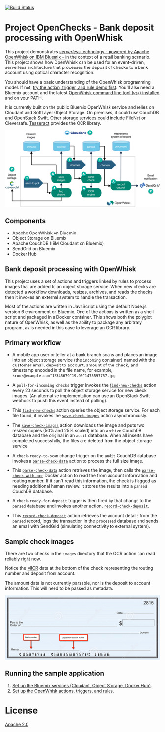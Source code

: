 [![Build Status](https://travis-ci.org/IBM/openchecks.svg?branch=master)](https://travis-ci.org/IBM/openchecks)

# Project OpenChecks - Bank deposit processing with OpenWhisk

This project demonstrates [_serverless_ technology - powered by Apache OpenWhisk on IBM Bluemix - ](https://developer.ibm.com/opentech/2016/09/06/what-makes-serverless-attractive/) in the context of a retail banking scenario. This project shows how OpenWhisk can be used for an event-driven, serverless architecture that processes the deposit of checks to a bank account using optical character recognition.

You should have a basic understanding of the OpenWhisk programming model. If not, [try the action, trigger, and rule demo first](https://github.com/IBM/openwhisk-action-trigger-rule). You'll also need a Bluemix account and the latest [OpenWhisk command line tool (`wsk`) installed and on your PATH](https://github.com/IBM/openwhisk-action-trigger-rule/blob/master/docs/OPENWHISK.md).

It is currently built on the public Bluemix OpenWhisk service and relies on Cloudant and SoftLayer Object Storage. On premises, it could use CouchDB and OpenStack Swift. Other storage services could include FileNet or Cleversafe. [Tesseract](https://github.com/tesseract-ocr/tesseract) provides the OCR library.

![Check 12](images/overview.png "Overview of the flow.")

## Components

- Apache OpenWhisk on Bluemix
- Object Storage on Bluemix
- Apache CouchDB (IBM Cloudant on Bluemix)
- SendGrid on Bluemix
- Docker Hub

## Bank deposit processing with OpenWhisk

This project uses a set of actions and triggers linked by rules to process images that are added to an object storage service. When new checks are detected a workflow downloads, resizes, archives, and reads the checks then it invokes an external system to handle the transaction.

Most of the actions are written in JavaScript using the default Node.js version 6 environment on Bluemix. One of the actions is written as a shell script and packaged in a Docker container. This shows both the polyglot nature of OpenWhisk, as well as the ability to package any arbitrary program, as is needed in this case to leverage an OCR library.

## Primary workflow

* A mobile app user or teller at a bank branch scans and places an image into an object storage service (the `incoming` container) named with the customer email, deposit to account, amount of the check, and timestamp encoded in the file name, for example, `krook@example.com^12345679^19.99^1475597757.jpg`

* A `poll-for-incoming-checks` trigger invokes the [`find-new-checks`](actions/find-new-checks.js) action every 20 seconds to poll the object storage service for new check images. (An alternative implementation can use an OpenStack Swift webhook to push this event instead of polling).

* This [`find-new-checks`](actions/find-new-checks.js) action queries the object storage service. For each file found, it invokes the [`save-check-images`](actions/save-check-images.js) action asynchronously.

* The [`save-check-images`](actions/save-check-images.js) action downloads the image and puts two resized copies (50% and 25% scaled) into an `archive` CouchDB database and the original in an `audit` database. When all inserts have completed successfully, the files are deleted from the object storage service.

* A `check-ready-to-scan` change trigger on the `audit` CouchDB database invokes a [`parse-check-data`](actions/parse-check-data.js) action to process the full size image.

* This [`parse-check-data`](actions/parse-check-data.js) action retrieves the image, then calls the [`parse-check-with-ocr`](dockerSkeleton/parse-check-with-ocr.sh) Docker action to read the from account information and routing number. If it can't read this information, the check is flagged as needing additional human review. It stores the results into a `parsed` CouchDB database.

* A `check-ready-for-deposit` trigger is then fired by that change to the `parsed` database and invokes another action, [`record-check-deposit`](actions/record-check-deposit.js).

* This [`record-check-deposit`](actions/record-check-deposit.js) action retrieves the account details from the `parsed` record, logs the transaction in the `processed` database and sends an email with SendGrid (simulating connectivity to external system).

## Sample check images

There are two checks in the `images` directory that the OCR action can read reliably right now.

Notice the [MICR](https://en.wikipedia.org/wiki/Magnetic_ink_character_recognition) data at the bottom of the check representing the routing number and deposit from account.

The amount data is not currently parsable, nor is the deposit to account information. This will need to be passed as metadata.

![Check sample](images/check-sample.png "Check with routing number and account numbers.")

## Running the sample application

1. [Set up the Bluemix services (Cloudant, Object Storage, Docker Hub)](docs/BLUEMIX.md).
2. [Set up the OpenWhisk actions, triggers, and rules](docs/OPENWHISK.md).

# License

[Apache 2.0](LICENSE.txt)

